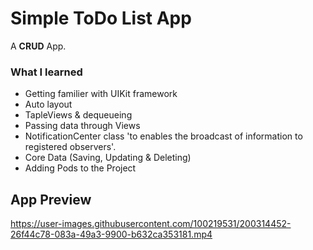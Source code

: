 # Simple ToDo List App
A **CRUD** App.

### What I learned 
- Getting familier with UIKit framework
- Auto layout
- TapleViews & dequeueing
- Passing data through Views
- NotificationCenter class 'to enables the broadcast of information to registered observers'.
- Core Data (Saving, Updating & Deleting)
- Adding Pods to the Project 

## App Preview

https://user-images.githubusercontent.com/100219531/200314452-26f44c78-083a-49a3-9900-b632ca353181.mp4


